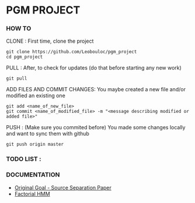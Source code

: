 # PGM PROJECT

### HOW TO

CLONE : First time, clone the project

```
git clone https://github.com/Leobouloc/pgm_project
cd pgm_project
```

PULL : After, to check for updates (do that before starting any new work)

```
git pull
```

ADD FILES AND COMMIT CHANGES: You maybe created a new file and/or modified an existing one

```
git add <name_of_new_file>
git commit <name_of_modified_file> -m "<message describing modified or added file>"
```

PUSH : (Make sure you commited before) You made some changes locally and want to sync them with github

```
git push origin master
```

### TODO LIST :


### DOCUMENTATION

- [Original Goal - Source Separation Paper](http://www.gatsby.ucl.ac.uk/~maneesh/papers/mysore-sahani-2012-icml.pdf)
- [Factorial HMM](http://download.springer.com/static/pdf/12/art%253A10.1023%252FA%253A1007425814087.pdf?originUrl=http%3A%2F%2Flink.springer.com%2Farticle%2F10.1023%2FA%3A1007425814087&token2=exp=1451473142~acl=%2Fstatic%2Fpdf%2F12%2Fart%25253A10.1023%25252FA%25253A1007425814087.pdf%3ForiginUrl%3Dhttp%253A%252F%252Flink.springer.com%252Farticle%252F10.1023%252FA%253A1007425814087*~hmac=158579cc1212a655943feced3b3eef954b60ecc7d6d8bca26db6689e6ebd5cf2)
